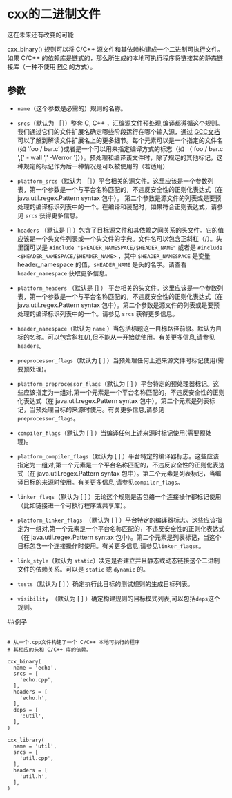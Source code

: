 # cxx的二进制文件  
这在未来还有改变的可能  
  
cxx_binary() 规则可以将 C/C++ 源文件和其依赖构建成一个二进制可执行文件。如果 C/C++ 的依赖库是链式的，那么所生成的本地可执行程序将链接其的静态链接库（一种不使用 [PIC](https://en.wikipedia.org/wiki/Position-independent_code) 的方式）。  
  
## 参数  

  
- `name`（这个参数是必需的）规则的名称。  
  
- `srcs`（默认为 ［］）整套 C, C++ ，汇编源文件预处理,编译都遵循这个规则。我们通过它们的文件扩展名确定哪些阶段运行在哪个输入源，通过 [GCC文档](https://gcc.gnu.org/onlinedocs/gcc/Overall-Options.html) 可以了解到解读文件扩展名上的更多细节。每个元素可以是一个指定的文件名(如 ‘foo / bar.c’ )或者是一个可以用来指定编译方式的标志（如 （'foo / bar.c ',[' - wall ',' -Werror ']））。预处理和编译该文件时，除了规定的其他标记，这种规定的标记作为后一种情况是可以被使用的（若适用）

- `platform_srcs`（默认为 ［］）平台相关的源文件。这里应该是一个参数列表，第一个参数是一个与平台名称匹配的，不违反安全性的正则化表达式（在 java.util.regex.Pattern syntax 包中）。 第二个参数是源文件的列表或是要预处理的编译标识列表中的一个。在编译和装配时，如果符合正则表达式，请参见 `srcs` 获得更多信息。


- `headers` （默认是 [] ）包含了目标源文件和其依赖之间关系的头文件。它的值应该是一个头文件列表或一个头文件的字典。文件名可以包含正斜杠（/）。头里面可以是 `#include "$HEADER_NAMESPACE/$HEADER_NAME"` 或者是 `#include <$HEADER_NAMESPACE/$HEADER_NAME>` ，其中 `$HEADER_NAMESPACE` 是变量 header_namespace 的值，`$HEADER_NAME` 是头的名字。请查看 `header_namespace` 获取更多信息。

- `platform_headers` （默认是 [] ） 平台相关的头文件。这里应该是一个参数列表，第一个参数是一个与平台名称匹配的，不违反安全性的正则化表达式（在 java.util.regex.Pattern syntax 包中）。第二个参数是源文件的列表或是要预处理的编译标识列表中的一个。请参见 `srcs` 获得更多信息。

  
- `header_namespace`（默认为 `name` ）当包括标题这一目标路径前缀。默认为目标的名称。可以包含斜杠(/),但不能从一开始就使用。有关更多信息,请参见`headers`。  
  

- `preprocessor_flags`（默认为 [ ] ）当预处理任何上述来源文件时标记使用(需要预处理)。  
  
- `platform_preprocessor_flags`（默认为 [ ] ）平台特定的预处理器标记。这些应该指定为一组对,第一个元素是一个平台名称匹配的，不违反安全性的正则化表达式（在 java.util.regex.Pattern syntax 包中）。第二个元素是列表标记，当预处理目标的来源时使用。有关更多信息,请参见`preprocessor_flags`。  
  
- `compiler_flags`（默认为 [ ] ）当编译任何上述来源时标记使用(需要预处理)。  
  
- `platform_compiler_flags`（默认为 [ ] ）平台特定的编译器标志。这些应该指定为一组对,第一个元素是一个平台名称匹配的，不违反安全性的正则化表达式（在 java.util.regex.Pattern syntax 包中）。第二个元素是列表标记，当编译目标的来源时使用。有关更多信息,请参见`compiler_flags`。  
  
- `linker_flags`（默认为 [ ] ）无论这个规则是否包络一个连接操作都标记使用（比如链接进一个可执行程序或共享库）。  
  
- `platform_linker_flags `（默认为 [ ] ）平台特定的编译器标志。这些应该指定为一组对,第一个元素是一个平台名称匹配的，不违反安全性的正则化表达式（在 java.util.regex.Pattern syntax 包中）。第二个元素是列表标记，当这个目标包含一个连接操作时使用。有关更多信息,请参见`linker_flagss`。  
  
- `link_style`（默认为 `static`）决定是否建立并且静态或动态链接这个二进制文件的依赖关系。可以是 `static` 或 `dynamic` 的。  
  
- `tests`（默认为 [ ] ）确定执行此目标的测试规则的生成目标列表。
  
- `visibility `（默认为 [ ] ）确定构建规则的目标模式列表,可以包括`deps`这个规则。  
  
##例子    
    

````

# 从一个.cpp文件构建了一个 C/C++ 本地可执行的程序 
# 其相应的头和 C/C++ 库的依赖。

cxx_binary(
  name = 'echo',
  srcs = [
    'echo.cpp',
  ],
  headers = [
    'echo.h',
  ],
  deps = [
    ':util',
  ],
)

cxx_library(
  name = 'util',
  srcs = [
    'util.cpp',
  ],
  headers = [
    'util.h',
  ],
)
````

